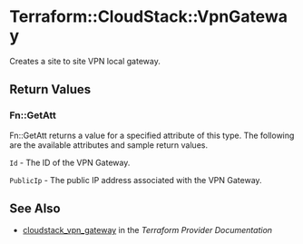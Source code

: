 # Terraform::CloudStack::VpnGateway

Creates a site to site VPN local gateway.

## Return Values

### Fn::GetAtt

Fn::GetAtt returns a value for a specified attribute of this type. The following are the available attributes and sample return values.

`Id` - The ID of the VPN Gateway.

`PublicIp` - The public IP address associated with the VPN Gateway.

## See Also

* [cloudstack_vpn_gateway](https://www.terraform.io/docs/providers/cloudstack/r/vpn_gateway.html) in the _Terraform Provider Documentation_
